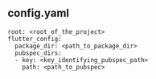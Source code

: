 ## config.yaml

    root: <root_of_the_project>
    flutter_config:
      package_dir: <path_to_package_dir>
      pubspec_dirs:
      - key: <key_identifying_pubspec_path>
        path: <path_to_pubspec>
